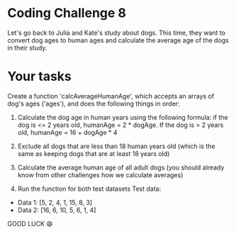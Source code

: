 # Coding Challenge 8

Let's go back to Julia and Kate's study about dogs. This time, they want to convert dog ages to human ages and calculate the average age of the dogs in their study.

# Your tasks

Create a function 'calcAverageHumanAge', which accepts an arrays of dog's ages ('ages'), and does the following things in order:

1. Calculate the dog age in human years using the following formula: if the dog is <= 2 years old, humanAge = 2 * dogAge. If the dog is > 2 years old, humanAge = 16 + dogAge * 4

2. Exclude all dogs that are less than 18 human years old (which is the same as keeping dogs that are at least 18 years old)

3. Calculate the average human age of all adult dogs (you should already know from other challenges how we calculate averages)

4. Run the function for both test datasets
Test data:

- Data 1: [5, 2, 4, 1, 15, 8, 3]
- Data 2: [16, 6, 10, 5, 6, 1, 4]

GOOD LUCK 😄